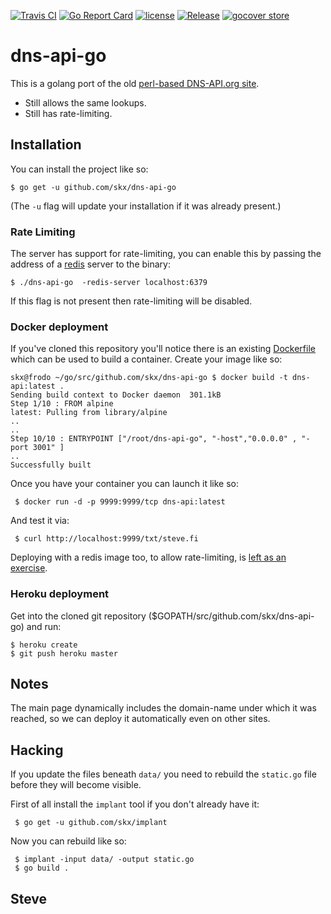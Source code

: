 [![Travis CI](https://img.shields.io/travis/skx/dns-api-go/master.svg?style=flat-square)](https://travis-ci.org/skx/dns-api-go)
[![Go Report Card](https://goreportcard.com/badge/github.com/skx/dns-api-go)](https://goreportcard.com/report/github.com/skx/dns-api-go)
[![license](https://img.shields.io/github/license/skx/dns-api-go.svg)](https://github.com/skx/dns-api-go/blob/master/LICENSE)
[![Release](https://img.shields.io/github/release/skx/dns-api-go.svg)](https://github.com/skx/dns-api-go/releases/latest)
[![gocover store](http://gocover.io/_badge/github.com/skx/dns-api-go)](http://gocover.io/github.com/skx/dns-api-go)

# dns-api-go

This is a golang port of the old [perl-based DNS-API.org site](https://github.com/skx/dns-api.org/).

* Still allows the same lookups.
* Still has rate-limiting.


## Installation

You can install the project like so:

    $ go get -u github.com/skx/dns-api-go

(The `-u` flag will update your installation if it was already present.)


### Rate Limiting

The server has support for rate-limiting, you can enable this by passing the address of a [redis](https://redis.io/) server to the binary:

    $ ./dns-api-go  -redis-server localhost:6379

If this flag is not present then rate-limiting will be disabled.


### Docker deployment

If you've cloned this repository you'll notice there is an existing [Dockerfile](Dockerfile) which can be used to build a container.  Create your image like so:

    skx@frodo ~/go/src/github.com/skx/dns-api-go $ docker build -t dns-api:latest .
    Sending build context to Docker daemon  301.1kB
    Step 1/10 : FROM alpine
    latest: Pulling from library/alpine
    ..
    ..
    Step 10/10 : ENTRYPOINT ["/root/dns-api-go", "-host","0.0.0.0" , "-port 3001" ]
    ..
    Successfully built

Once you have your container you can launch it like so:

     $ docker run -d -p 9999:9999/tcp dns-api:latest

And test it via:

     $ curl http://localhost:9999/txt/steve.fi

Deploying with a redis image too, to allow rate-limiting, is [left as an exercise](https://blog.blindside.io/docker-compose-go-c2bb7bed0bab).


### Heroku deployment

Get into the cloned git repository ($GOPATH/src/github.com/skx/dns-api-go) and run:

    $ heroku create
    $ git push heroku master


## Notes

The main page dynamically includes the domain-name under which it was reached,
so we can deploy it automatically even on other sites.


## Hacking

If you update the files beneath `data/` you need to rebuild the `static.go` file before they will become visible.

First of all install the `implant` tool if you don't already have it:

     $ go get -u github.com/skx/implant

Now you can rebuild like so:

     $ implant -input data/ -output static.go
     $ go build .

Steve
--
